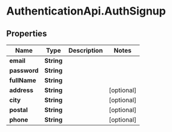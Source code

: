 # AuthenticationApi.AuthSignup

## Properties
Name | Type | Description | Notes
------------ | ------------- | ------------- | -------------
**email** | **String** |  | 
**password** | **String** |  | 
**fullName** | **String** |  | 
**address** | **String** |  | [optional] 
**city** | **String** |  | [optional] 
**postal** | **String** |  | [optional] 
**phone** | **String** |  | [optional] 


